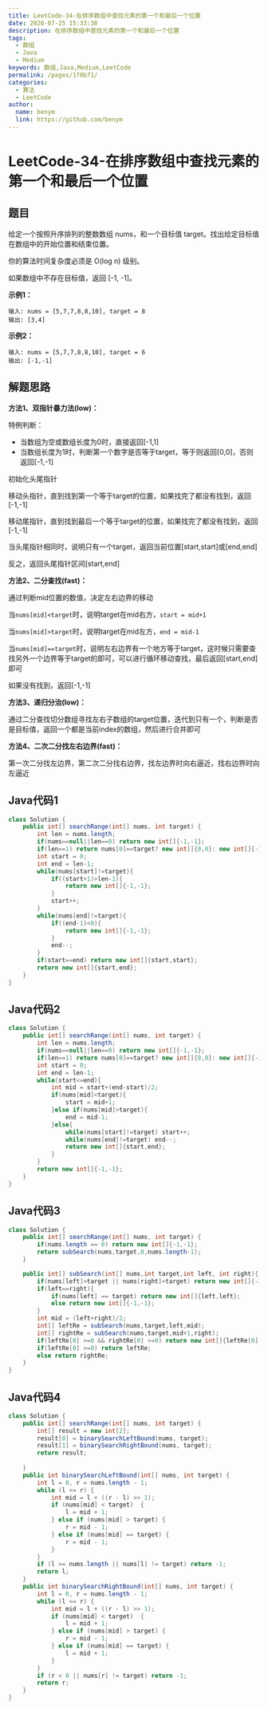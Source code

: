 ```yaml
---
title: LeetCode-34-在排序数组中查找元素的第一个和最后一个位置
date: 2020-07-25 15:33:38
description: 在排序数组中查找元素的第一个和最后一个位置
tags: 
  - 数组
  - Java
  - Medium
keywords: 数组,Java,Medium,LeetCode
permalink: /pages/1f0b71/
categories: 
  - 算法
  - LeetCode
author: 
  name: benym
  link: https://github.com/benym
---
```


# LeetCode-34-在排序数组中查找元素的第一个和最后一个位置

## 题目

给定一个按照升序排列的整数数组 nums，和一个目标值 target。找出给定目标值在数组中的开始位置和结束位置。

你的算法时间复杂度必须是 O(log n) 级别。

如果数组中不存在目标值，返回 [-1, -1]。



**示例1：**

```
输入: nums = [5,7,7,8,8,10], target = 8
输出: [3,4]
```

**示例2：**

```
输入: nums = [5,7,7,8,8,10], target = 6
输出: [-1,-1]
```

## 解题思路

**方法1、双指针暴力法(low)：**

特例判断：

- 当数组为空或数组长度为0时，直接返回[-1,1]
- 当数组长度为1时，判断第一个数字是否等于target，等于则返回[0,0]，否则返回[-1,-1]

初始化头尾指针

移动头指针，直到找到第一个等于target的位置，如果找完了都没有找到，返回[-1,-1]

移动尾指针，直到找到最后一个等于target的位置，如果找完了都没有找到，返回[-1,-1]

当头尾指针相同时，说明只有一个target，返回当前位置[start,start]或[end,end]

反之，返回头尾指针区间[start,end]

**方法2、二分查找(fast)：**

通过判断mid位置的数值，决定左右边界的移动

当`nums[mid]<target`时，说明target在mid右方，`start = mid+1`

当`nums[mid]>target`时，说明target在mid左方，`end = mid-1`

当`nums[mid]==target`时，说明左右边界有一个地方等于target，这时候只需要查找另外一个边界等于target的即可，可以进行循环移动查找，最后返回[start,end]即可

如果没有找到，返回[-1,-1]

**方法3、递归分治(low)：**

通过二分查找切分数组寻找左右子数组的target位置，迭代到只有一个，判断是否是目标值，返回一个都是当前index的数组，然后进行合并即可

**方法4、二次二分找左右边界(fast)：**

第一次二分找左边界，第二次二分找右边界，找左边界时向右逼近，找右边界时向左逼近

## Java代码1

```java
class Solution {
    public int[] searchRange(int[] nums, int target) {
        int len = nums.length;
        if(nums==null||len==0) return new int[]{-1,-1};
        if(len==1) return nums[0]==target? new int[]{0,0}: new int[]{-1,-1};
        int start = 0;
        int end = len-1;
        while(nums[start]!=target){
            if((start+1)>len-1){
                return new int[]{-1,-1};
            }
            start++;
        }
        while(nums[end]!=target){
            if((end-1)<0){
                return new int[]{-1,-1};
            }
            end--;
        }
        if(start==end) return new int[]{start,start};
        return new int[]{start,end};
    }
}
```

## Java代码2

```java
class Solution {
    public int[] searchRange(int[] nums, int target) {
        int len = nums.length;
        if(nums==null||len==0) return new int[]{-1,-1};
        if(len==1) return nums[0]==target? new int[]{0,0}: new int[]{-1,-1};
        int start = 0;
        int end = len-1;
        while(start<=end){
            int mid = start+(end-start)/2;
            if(nums[mid]<target){
                start = mid+1;
            }else if(nums[mid]>target){
                end = mid-1;
            }else{
                while(nums[start]!=target) start++;
                while(nums[end]!=target) end--;
                return new int[]{start,end};
            }
        }
        return new int[]{-1,-1};
    }
}
```

## Java代码3

```java
class Solution {
    public int[] searchRange(int[] nums, int target) {
        if(nums.length == 0) return new int[]{-1,-1};
        return subSearch(nums,target,0,nums.length-1);
    }

    public int[] subSearch(int[] nums,int target,int left, int right){
        if(nums[left]>target || nums[right]<target) return new int[]{-1,-1};
        if(left==right){
            if(nums[left] == target) return new int[]{left,left};
            else return new int[]{-1,-1};
        }
        int mid = (left+right)/2;
        int[] leftRe = subSearch(nums,target,left,mid);
        int[] rightRe = subSearch(nums,target,mid+1,right);
        if(leftRe[0] >=0 && rightRe[0] >=0) return new int[]{leftRe[0],rightRe[1]};
        if(leftRe[0] >=0) return leftRe;
        else return rightRe;
    }
}
```

## Java代码4

```java
class Solution {
    public int[] searchRange(int[] nums, int target) {
        int[] result = new int[2];
        result[0] = binarySearchLeftBound(nums, target);
        result[1] = binarySearchRightBound(nums, target);
        return result;
        
    }
    public int binarySearchLeftBound(int[] nums, int target) {
        int l = 0, r = nums.length - 1;
        while (l <= r) {
            int mid = l + ((r - l) >> 1);
            if (nums[mid] < target)  {
                l = mid + 1;
            } else if (nums[mid] > target) {
                r = mid - 1;
            } else if (nums[mid] == target) {
                r = mid - 1;
            }
        }        
        if (l >= nums.length || nums[l] != target) return -1;
        return l;
    }
    public int binarySearchRightBound(int[] nums, int target) {
        int l = 0, r = nums.length - 1;
        while (l <= r) {
            int mid = l + ((r - l) >> 1);
            if (nums[mid] < target)  {
                l = mid + 1;
            } else if (nums[mid] > target) {
                r = mid - 1;
            } else if (nums[mid] == target) {
                l = mid + 1;
            }
        }
        if (r < 0 || nums[r] != target) return -1;
        return r;
    }
}
```

